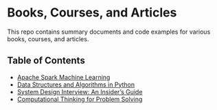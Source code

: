 # Books, Courses, and Articles
This repo contains summary documents and code examples for various books, courses, and articles.  

## Table of Contents 
- [Apache Spark Machine Learning](https://github.com/dimastatz/courses-and-books/tree/master/spark-ml)
- [Data Structures and Algorithms in Python](https://github.com/dimastatz/courses-and-books/tree/master/python-data-structures)
- [System Design Interview: An Insider’s Guide](https://github.com/dimastatz/courses-and-books/tree/master/system-design-interview)
- [Computational Thinking for Problem Solving](https://github.com/dimastatz/courses-and-books/tree/master/computational-thinking)

